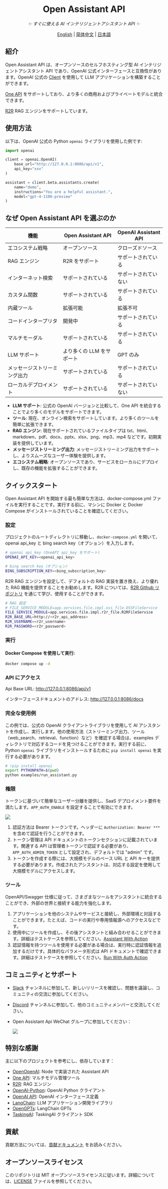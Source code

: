<div align="center">

# Open Assistant API

_✨ すぐに使える AI インテリジェントアシスタント API ✨_

</div>

<p align="center">
  <a href="./README.md">English</a> |
  <a href="./README_CN.md">简体中文</a> |
  <a href="./README_JP.md">日本語</a>
</p>

## 紹介

Open Assistant API は、オープンソースのセルフホスティング型 AI インテリジェントアシスタント API であり、OpenAI 公式インターフェースと互換性があります。OpenAI 公式の [Client](https://github.com/openai/openai-python) を使用して LLM アプリケーションを構築することができます。

[One API](https://github.com/songquanpeng/one-api) をサポートしており、より多くの商用およびプライベートモデルと統合できます。

[R2R](https://github.com/SciPhi-AI/R2R) RAG エンジンをサポートしています。

## 使用方法

以下は、OpenAI 公式の Python `openai` ライブラリを使用した例です:

```python
import openai

client = openai.OpenAI(
    base_url="http://127.0.0.1:8086/api/v1",
    api_key="xxx"
)

assistant = client.beta.assistants.create(
    name="demo",
    instructions="You are a helpful assistant.",
    model="gpt-4-1106-preview"
)
```

## なぜ Open Assistant API を選ぶのか

| 機能                  | Open Assistant API | OpenAI Assistant API |
|----------------------|--------------------|----------------------|
| エコシステム戦略          | オープンソース            | クローズドソース            |
| RAG エンジン           | R2R をサポート           | サポートされている            |
| インターネット検索         | サポートされている           | サポートされていない           |
| カスタム関数            | サポートされている           | サポートされている            |
| 内蔵ツール              | 拡張可能                | 拡張不可                 |
| コードインタープリタ       | 開発中                 | サポートされている            |
| マルチモーダル            | サポートされている           | サポートされている            |
| LLM サポート           | より多くの LLM をサポート      | GPT のみ                |
| メッセージストリーミング出力   | サポートされている           | サポートされている            |
| ローカルデプロイメント       | サポートされている           | サポートされていない           |

- **LLM サポート**: 公式の OpenAI バージョンと比較して、One API を統合することでより多くのモデルをサポートできます。
- **ツール**: 現在、オンライン検索をサポートしています。より多くのツールを簡単に拡張できます。
- **RAG エンジン**: 現在サポートされているファイルタイプは txt、html、markdown、pdf、docx、pptx、xlsx、png、mp3、mp4 などです。初期実装を提供しています。
- **メッセージストリーミング出力**: メッセージストリーミング出力をサポートし、よりスムーズなユーザー体験を提供します。
- **エコシステム戦略**: オープンソースであり、サービスをローカルにデプロイし、既存の機能を拡張することができます。

## クイックスタート

Open Assistant API を開始する最も簡単な方法は、docker-compose.yml ファイルを実行することです。実行する前に、マシンに Docker と Docker Compose がインストールされていることを確認してください。

### 設定

プロジェクトのルートディレクトリに移動し、`docker-compose.yml` を開いて、openai api_key と bing search key（オプション）を入力します。

```sh
# openai api_key (OneAPI api_key をサポート)
OPENAI_API_KEY=<openai_api_key>

# bing search key（オプション）
BING_SUBSCRIPTION_KEY=<bing_subscription_key>
```

R2R RAG エンジンを設定して、デフォルトの RAG 実装を置き換え、より優れた RAG 機能を提供することをお勧めします。R2R については、[R2R Github リポジトリ](https://github.com/SciPhi-AI/R2R) を通じて学び、使用することができます。

```sh
# RAG 設定
# FILE_SERVICE_MODULE=app.services.file.impl.oss_file.OSSFileService
FILE_SERVICE_MODULE=app.services.file.impl.r2r_file.R2RFileService
R2R_BASE_URL=http://<r2r_api_address>
R2R_USERNAME=<r2r_username>
R2R_PASSWORD=<r2r_password>
```

### 実行

#### Docker Compose を使用して実行:

 ```sh
docker compose up -d
 ```

### API にアクセス

Api Base URL: http://127.0.0.1:8086/api/v1

インターフェースドキュメントのアドレス: http://127.0.0.1:8086/docs

### 完全な使用例

この例では、公式の OpenAI クライアントライブラリを使用して AI アシスタントを作成し、実行します。他の使用方法（ストリーミング出力、ツール（web_search、retrieval、function）など）を確認する場合は、examples ディレクトリで対応するコードを見つけることができます。実行する前に、Python `openai` ライブラリをインストールするために `pip install openai` を実行する必要があります。

```sh
# !pip install openai
export PYTHONPATH=$(pwd)
python examples/run_assistant.py
```

### 権限
トークンに基づいて簡単なユーザー分離を提供し、SaaS デプロイメント要件を満たします。`APP_AUTH_ENABLE` を設定することで有効にできます。

![](docs/imgs/user.png)

1. 認証方法は Bearer トークンです。ヘッダーに `Authorization: Bearer ***` を含めて認証を行うことができます。
2. トークン管理は API ドキュメントのトークンセクションに記載されています。関連する API は管理者トークンで認証する必要があり、`APP_AUTH_ADMIN_TOKEN` として設定され、デフォルトでは "admin" です。
3. トークンを作成する際には、大規模モデルのベース URL と API キーを提供する必要があります。作成されたアシスタントは、対応する設定を使用して大規模モデルにアクセスします。

### ツール
OpenAPI/Swagger 仕様に従って、さまざまなツールをアシスタントに統合することができ、外部の世界と接続する能力を強化します。

1. アプリケーションを他のシステムやサービスと接続し、外部環境と対話することができます。たとえば、コードの実行や専用情報源へのアクセスなどです。
2. 使用中にツールを作成し、その後アシスタントと組み合わせることができます。詳細はテストケースを参照してください。[Assistant With Action](tests/tools/assistant_action_test.py)
3. 認証情報を持つツールを使用する必要がある場合は、実行時に認証情報を追加するだけです。具体的なパラメータ形式は API ドキュメントで確認できます。詳細はテストケースを参照してください。[Run With Auth Action](tests/tools/run_with_auth_action_test.py)

## コミュニティとサポート

- [Slack](https://join.slack.com/t/openassistant-qbu7007/shared_invite/zt-29t8j9y12-9og5KZL6GagXTEvbEDf6UQ) チャンネルに参加して、新しいリリースを確認し、問題を議論し、コミュニティの交流に参加してください。
- [Discord](https://discord.gg/VfBruz4B) チャンネルに参加して、他のコミュニティメンバーと交流してください。
- Open Assistant Api WeChat グループに参加してください：

  ![](docs/imgs/wx.png)

## 特別な感謝

主に以下のプロジェクトを参考にし、依存しています：

- [OpenOpenAI](https://github.com/transitive-bullshit/OpenOpenAI): Node で実装された Assistant API
- [One API](https://github.com/songquanpeng/one-api): マルチモデル管理ツール
- [R2R](https://github.com/SciPhi-AI/R2R): RAG エンジン
- [OpenAI-Python](https://github.com/openai/openai-python): OpenAI Python クライアント
- [OpenAI API](https://github.com/openai/openai-openapi): OpenAI インターフェース定義
- [LangChain](https://github.com/langchain-ai/langchain): LLM アプリケーション開発ライブラリ
- [OpenGPTs](https://github.com/langchain-ai/opengpts): LangChain GPTs
- [TaskingAI](https://github.com/TaskingAI/TaskingAI): TaskingAI クライアント SDK

## 貢献

貢献方法については、[貢献ドキュメント](./docs/CONTRIBUTING.md) をお読みください。

## オープンソースライセンス

このリポジトリは MIT オープンソースライセンスに従います。詳細については、[LICENSE](./LICENSE) ファイルを参照してください。

